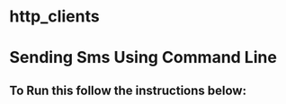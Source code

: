# http_clients
<h1>Sending Sms Using Command Line</h1>
<h2>To Run this follow the instructions below:</h2>